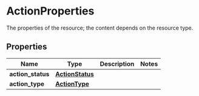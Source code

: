 # ActionProperties

The properties of the resource; the content depends on the resource type.
## Properties
| Name | Type | Description | Notes |
| ------------ | ------------- | ------------- | ------------- |
| **action_status** | [**ActionStatus**](ActionStatus.md) |  |  |
| **action_type** | [**ActionType**](ActionType.md) |  |  |


